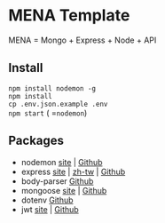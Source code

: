 # MENA Template

MENA = Mongo + Express + Node + API

## Install
`npm install nodemon -g`  
`npm install`  
`cp .env.json.example .env`  
`npm start` ( =`nodemon`)  

## Packages
- nodemon [site](https://nodemon.io/) | [Github](https://github.com/remy/nodemon)
- express [site](http://expressjs.com/) | [zh-tw](http://expressjs.com/zh-tw/) | [Github](https://github.com/expressjs/express)
- body-parser [Github](https://github.com/expressjs/body-parser)
- mongoose [site](http://mongoosejs.com/) | [Github](https://github.com/Automattic/mongoose)
- dotenv [Github](https://github.com/motdotla/dotenv)
- jwt [site](https://jwt.io/) | [Github](https://github.com/auth0/node-jsonwebtoken)